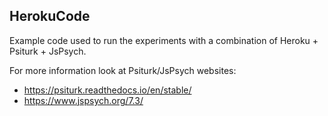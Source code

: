 ## HerokuCode

Example code used to run the experiments with a combination of Heroku + Psiturk + JsPsych.

For more information look at Psiturk/JsPsych websites:

- https://psiturk.readthedocs.io/en/stable/
- https://www.jspsych.org/7.3/